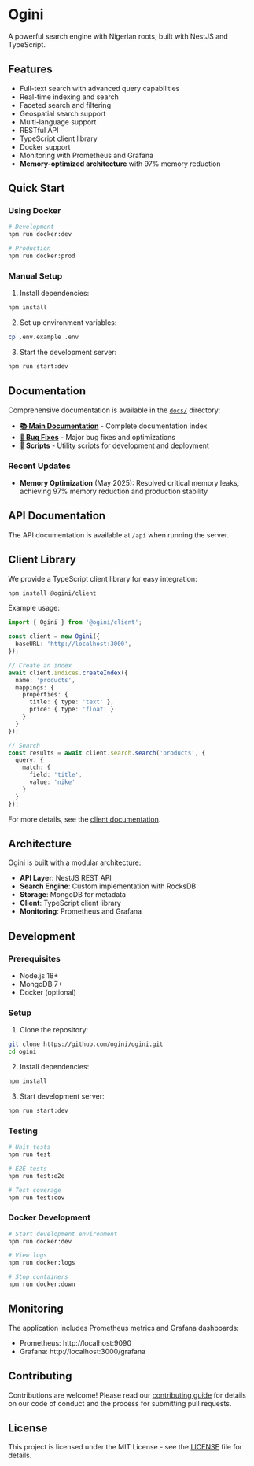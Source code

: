# Ogini

A powerful search engine with Nigerian roots, built with NestJS and TypeScript.

## Features

- Full-text search with advanced query capabilities
- Real-time indexing and search
- Faceted search and filtering
- Geospatial search support
- Multi-language support
- RESTful API
- TypeScript client library
- Docker support
- Monitoring with Prometheus and Grafana
- **Memory-optimized architecture** with 97% memory reduction

## Quick Start

### Using Docker

```bash
# Development
npm run docker:dev

# Production
npm run docker:prod
```

### Manual Setup

1. Install dependencies:
```bash
npm install
```

2. Set up environment variables:
```bash
cp .env.example .env
```

3. Start the development server:
```bash
npm run start:dev
```

## Documentation

Comprehensive documentation is available in the [`docs/`](docs/) directory:

- **[📚 Main Documentation](docs/README.md)** - Complete documentation index
- **[🐛 Bug Fixes](docs/bug-fixes/)** - Major bug fixes and optimizations
- **[🔧 Scripts](scripts/README.md)** - Utility scripts for development and deployment

### Recent Updates
- **Memory Optimization** (May 2025): Resolved critical memory leaks, achieving 97% memory reduction and production stability

## API Documentation

The API documentation is available at `/api` when running the server.

## Client Library

We provide a TypeScript client library for easy integration:

```bash
npm install @ogini/client
```

Example usage:

```typescript
import { Ogini } from '@ogini/client';

const client = new Ogini({
  baseURL: 'http://localhost:3000',
});

// Create an index
await client.indices.createIndex({
  name: 'products',
  mappings: {
    properties: {
      title: { type: 'text' },
      price: { type: 'float' }
    }
  }
});

// Search
const results = await client.search.search('products', {
  query: {
    match: {
      field: 'title',
      value: 'nike'
    }
  }
});
```

For more details, see the [client documentation](packages/client/README.md).

## Architecture

Ogini is built with a modular architecture:

- **API Layer**: NestJS REST API
- **Search Engine**: Custom implementation with RocksDB
- **Storage**: MongoDB for metadata
- **Client**: TypeScript client library
- **Monitoring**: Prometheus and Grafana

## Development

### Prerequisites

- Node.js 18+
- MongoDB 7+
- Docker (optional)

### Setup

1. Clone the repository:
```bash
git clone https://github.com/ogini/ogini.git
cd ogini
```

2. Install dependencies:
```bash
npm install
```

3. Start development server:
```bash
npm run start:dev
```

### Testing

```bash
# Unit tests
npm run test

# E2E tests
npm run test:e2e

# Test coverage
npm run test:cov
```

### Docker Development

```bash
# Start development environment
npm run docker:dev

# View logs
npm run docker:logs

# Stop containers
npm run docker:down
```

## Monitoring

The application includes Prometheus metrics and Grafana dashboards:

- Prometheus: http://localhost:9090
- Grafana: http://localhost:3000/grafana

## Contributing

Contributions are welcome! Please read our [contributing guide](CONTRIBUTING.md) for details on our code of conduct and the process for submitting pull requests.

## License

This project is licensed under the MIT License - see the [LICENSE](LICENSE) file for details.
